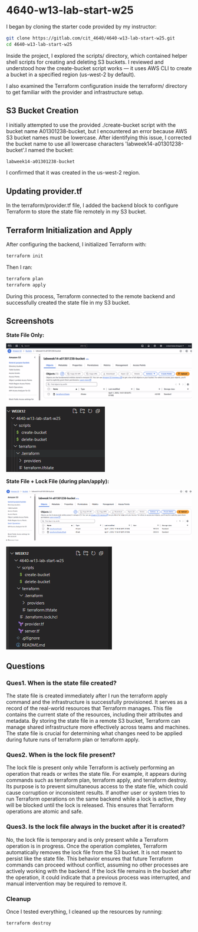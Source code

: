 # 4640-w13-lab-start-w25

I began by cloning the starter code provided by my instructor:

```bash
git clone https://gitlab.com/cit_4640/4640-w13-lab-start-w25.git
cd 4640-w13-lab-start-w25
```

Inside the project, I explored the scripts/ directory, which contained helper shell scripts for creating and deleting S3 buckets. I reviewed and understood how the create-bucket script works — it uses AWS CLI to create a bucket in a specified region (us-west-2 by default).

I also examined the Terraform configuration inside the terraform/ directory to get familiar with the provider and infrastructure setup.

## S3 Bucket Creation
I initially attempted to use the provided ./create-bucket script with the bucket name A01301238-bucket, but I encountered an error because AWS S3 bucket names must be lowercase. After identifying this issue, I corrected the bucket name to use all lowercase characters 'labweek14-a01301238-bucket'.I named the bucket:

```bash
labweek14-a01301238-bucket
```

I confirmed that it was created in the us-west-2 region.

## Updating provider.tf

In the terraform/provider.tf file, I added the backend block to configure Terraform to store the state file remotely in my S3 bucket.

## Terraform Initialization and Apply

After configuring the backend, I initialized Terraform with:

```bash
terraform init
```

Then I ran:

```bash
terraform plan
terraform apply
```

During this process, Terraform connected to the remote backend and successfully created the state file in my S3 bucket.

## Screenshots

**State File Only:**

![State File](state_file_GUI.png) 


![State File](state_file.png) 


**State File + Lock File (during plan/apply):**

![Lock File](lock_file_GUI.png)


![Lock File](lock_file.png)


## Questions

### Ques1. When is the state file created?
The state file is created immediately after I run the terraform apply command and the infrastructure is successfully provisioned. It serves as a record of the real-world resources that Terraform manages. This file contains the current state of the resources, including their attributes and metadata. By storing the state file in a remote S3 bucket, Terraform can manage shared infrastructure more effectively across teams and machines. The state file is crucial for determining what changes need to be applied during future runs of terraform plan or terraform apply.

### Ques2. When is the lock file present?
The lock file is present only while Terraform is actively performing an operation that reads or writes the state file. For example, it appears during commands such as terraform plan, terraform apply, and terraform destroy. Its purpose is to prevent simultaneous access to the state file, which could cause corruption or inconsistent results. If another user or system tries to run Terraform operations on the same backend while a lock is active, they will be blocked until the lock is released. This ensures that Terraform operations are atomic and safe.

### Ques3. Is the lock file always in the bucket after it is created?
No, the lock file is temporary and is only present while a Terraform operation is in progress. Once the operation completes, Terraform automatically removes the lock file from the S3 bucket. It is not meant to persist like the state file. This behavior ensures that future Terraform commands can proceed without conflict, assuming no other processes are actively working with the backend. If the lock file remains in the bucket after the operation, it could indicate that a previous process was interrupted, and manual intervention may be required to remove it.


### Cleanup
Once I tested everything, I cleaned up the resources by running:

```bash
terraform destroy
```

